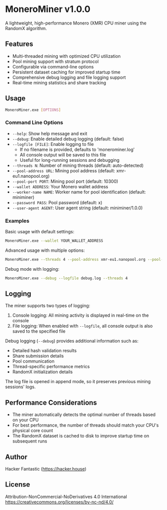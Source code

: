 # MoneroMiner v1.0.0

A lightweight, high-performance Monero (XMR) CPU miner using the RandomX algorithm.

## Features

- Multi-threaded mining with optimized CPU utilization
- Pool mining support with stratum protocol
- Configurable via command-line options
- Persistent dataset caching for improved startup time
- Comprehensive debug logging and file logging support
- Real-time mining statistics and share tracking

## Usage

```bash
MoneroMiner.exe [OPTIONS]
```

### Command Line Options

- `--help`: Show help message and exit
- `--debug`: Enable detailed debug logging (default: false)
- `--logfile [FILE]`: Enable logging to file
  - If no filename is provided, defaults to 'monerominer.log'
  - All console output will be saved to this file
  - Useful for long-running sessions and debugging
- `--threads N`: Number of mining threads (default: auto-detected)
- `--pool-address URL`: Mining pool address (default: xmr-eu1.nanopool.org)
- `--pool-port PORT`: Mining pool port (default: 10300)
- `--wallet ADDRESS`: Your Monero wallet address
- `--worker-name NAME`: Worker name for pool identification (default: miniminer)
- `--password PASS`: Pool password (default: x)
- `--user-agent AGENT`: User agent string (default: miniminer/1.0.0)

### Examples

Basic usage with default settings:

```bash
MoneroMiner.exe --wallet YOUR_WALLET_ADDRESS
```

Advanced usage with multiple options:

```bash
MoneroMiner.exe --threads 4 --pool-address xmr-eu1.nanopool.org --pool-port 10300 --wallet YOUR_WALLET_ADDRESS --worker-name worker1
```

Debug mode with logging:

```bash
MoneroMiner.exe --debug --logfile debug.log --threads 4
```

## Logging

The miner supports two types of logging:

1. Console logging: All mining activity is displayed in real-time on the console
2. File logging: When enabled with `--logfile`, all console output is also saved to the specified file

Debug logging (`--debug`) provides additional information such as:

- Detailed hash validation results
- Share submission details
- Pool communication
- Thread-specific performance metrics
- RandomX initialization details

The log file is opened in append mode, so it preserves previous mining sessions' logs.

## Performance Considerations

- The miner automatically detects the optimal number of threads based on your CPU
- For best performance, the number of threads should match your CPU's physical core count
- The RandomX dataset is cached to disk to improve startup time on subsequent runs

## Author

Hacker Fantastic (https://hacker.house)

## License

Attribution-NonCommercial-NoDerivatives 4.0 International
https://creativecommons.org/licenses/by-nc-nd/4.0/
